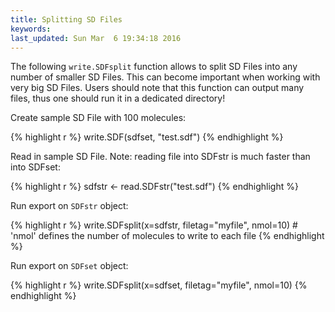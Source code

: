 ```yaml
---
title: Splitting SD Files
keywords: 
last_updated: Sun Mar  6 19:34:18 2016
---
```


The following `write.SDFsplit` function allows to split
SD Files into any number of smaller SD Files. This can become important
when working with very big SD Files. Users should note that this
function can output many files, thus one should run it in a dedicated
directory!  

Create sample SD File with 100 molecules: 

{% highlight r %}
 write.SDF(sdfset, "test.sdf") 
{% endhighlight %}


Read in sample SD File. Note: reading file into SDFstr is much faster
than into SDFset: 

{% highlight r %}
 sdfstr <- read.SDFstr("test.sdf") 
{% endhighlight %}


Run export on `SDFstr` object: 

{% highlight r %}
 write.SDFsplit(x=sdfstr, filetag="myfile", nmol=10) # 'nmol' defines the number of molecules to write to each file 
{% endhighlight %}


Run export on `SDFset` object: 

{% highlight r %}
 write.SDFsplit(x=sdfset, filetag="myfile", nmol=10) 
{% endhighlight %}


